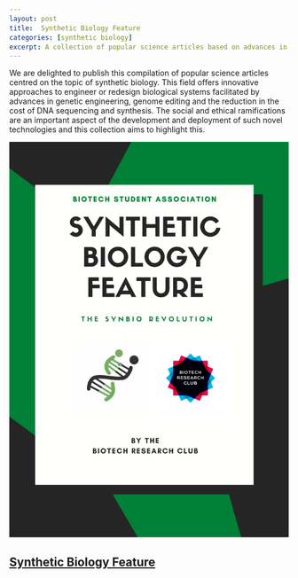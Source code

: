 ```yaml
---
layout: post
title:  Synthetic Biology Feature 
categories: [synthetic biology]
excerpt: A collection of popular science articles based on advances in synthetic biology!
---
```



We are delighted to publish this compilation of popular science articles centred on the topic of synthetic biology. This field offers innovative approaches to engineer or redesign biological systems facilitated by advances in genetic engineering, genome editing and the reduction in the cost of DNA sequencing and synthesis.  The social and ethical ramifications are an important aspect of the development and deployment of such novel technologies and this collection aims to highlight this. 

![](../images/CoverPage.png)

## [Synthetic Biology Feature](../assets/BLD.pdf)

